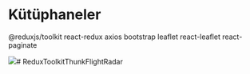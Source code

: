 # Kütüphaneler
@reduxjs/toolkit
react-redux
axios
bootstrap
leaflet
react-leaflet
react-paginate

<img src="screen.gif"/># ReduxToolkitThunkFlightRadar
